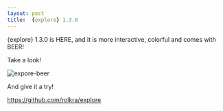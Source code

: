 ```yaml
---
layout: post
title:  {explore} 1.3.0
---
```


{explore} 1.3.0 is HERE, and it is more interactive, colorful and comes with BEER!

Take a look!

![expore-beer](../images/explore-beer-interact.gif)

And give it a try!

<https://github.com/rolkra/explore>
